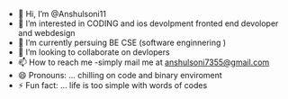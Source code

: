 - 👋 Hi, I’m @Anshulsoni11
- 👀 I’m interested in CODING and ios devolpment fronted end devoloper and webdesign
- 🌱 I’m currently persuing BE CSE (software enginnering )
- 💞️ I’m looking to collaborate on devlopers
- 📫 How to reach me -simply mail me at anshulsoni7355@gmail.com
- 😄 Pronouns: ... chilling on code and binary enviroment 
- ⚡ Fun fact: ... life is too simple with words of codes 

<!---
Anshulsoni11/Anshulsoni11 is a ✨ special ✨ repository because its `README.md` (this file) appears on your GitHub profile.
You can click the Preview link to take a look at your changes.
--->
